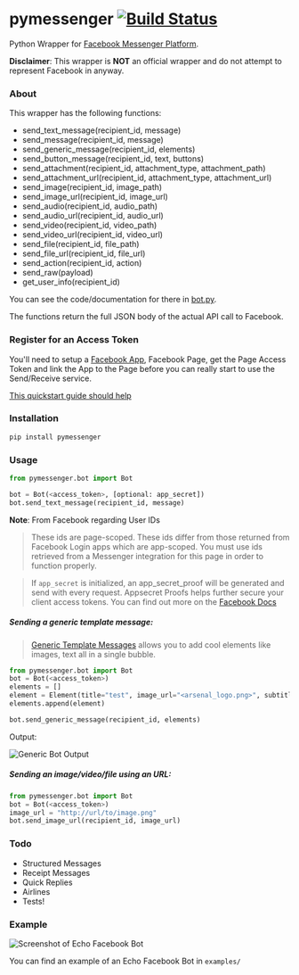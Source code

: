 # pymessenger [![Build Status](https://travis-ci.org/davidchua/pymessenger.svg?branch=master)](https://travis-ci.org/davidchua/pymessenger)

Python Wrapper for [Facebook Messenger Platform](https://developers.facebook.com/docs/messenger-platform).

__Disclaimer__: This wrapper is __NOT__ an official wrapper and do not attempt to represent Facebook in anyway.

### About

This wrapper has the following functions:

* send_text_message(recipient_id, message)
* send_message(recipient_id, message)
* send_generic_message(recipient_id, elements)
* send_button_message(recipient_id, text, buttons)
* send_attachment(recipient_id, attachment_type, attachment_path)
* send_attachment_url(recipient_id, attachment_type, attachment_url)
* send_image(recipient_id, image_path)
* send_image_url(recipient_id, image_url)
* send_audio(recipient_id, audio_path)
* send_audio_url(recipient_id, audio_url)
* send_video(recipient_id, video_path)
* send_video_url(recipient_id, video_url)
* send_file(recipient_id, file_path)
* send_file_url(recipient_id, file_url)
* send_action(recipient_id, action)
* send_raw(payload)
* get_user_info(recipient_id)

You can see the code/documentation for there in [bot.py](pymessenger/bot.py).

The functions return the full JSON body of the actual API call to Facebook.

### Register for an Access Token

You'll need to setup a [Facebook App](https://developers.facebook.com/apps/), Facebook Page, get the Page Access Token and link the App to the Page before you can really start to use the Send/Receive service.

[This quickstart guide should help](https://developers.facebook.com/docs/messenger-platform/quickstart)

### Installation

```bash
pip install pymessenger
```

### Usage

```python
from pymessenger.bot import Bot

bot = Bot(<access_token>, [optional: app_secret])
bot.send_text_message(recipient_id, message)
```

__Note__: From Facebook regarding User IDs

> These ids are page-scoped. These ids differ from those returned from Facebook Login apps which are app-scoped. You must use ids retrieved from a Messenger integration for this page in order to function properly.

> If `app_secret` is initialized, an app_secret_proof will be generated and send with every request.
> Appsecret Proofs helps further secure your client access tokens. You can find out more on the [Facebook Docs](https://developers.facebook.com/docs/graph-api/securing-requests#appsecret_proof)


##### Sending a generic template message:

> [Generic Template Messages](https://developers.facebook.com/docs/messenger-platform/implementation#receive_message) allows you to add cool elements like images, text all in a single bubble.


```python
from pymessenger.bot import Bot
bot = Bot(<access_token>)
elements = []
element = Element(title="test", image_url="<arsenal_logo.png>", subtitle="subtitle", item_url="http://arsenal.com")
elements.append(element)

bot.send_generic_message(recipient_id, elements)
```

Output:

![Generic Bot Output](https://cloud.githubusercontent.com/assets/68039/14519266/4c7033b2-0250-11e6-81a3-f85f3809d86c.png)

##### Sending an image/video/file using an URL:

```python
from pymessenger.bot import Bot
bot = Bot(<access_token>)
image_url = "http://url/to/image.png"
bot.send_image_url(recipient_id, image_url)
```

### Todo

* Structured Messages
* Receipt Messages
* Quick Replies
* Airlines
* Tests!

### Example

![Screenshot of Echo Facebook Bot](https://cloud.githubusercontent.com/assets/68039/14516627/905c84ae-0237-11e6-918e-2c2ae9352f7d.png)

You can find an example of an Echo Facebook Bot in ```examples/```


